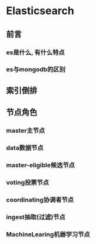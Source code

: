 # Elasticsearch

## 前言

### es是什么, 有什么特点

### es与mongodb的区别

## 索引倒排

## 节点角色

### master主节点

### data数据节点

### master-eligible候选节点

### voting投票节点

### coordinating协调者节点

### ingest抽取(过滤)节点

### MachineLearing机器学习节点



